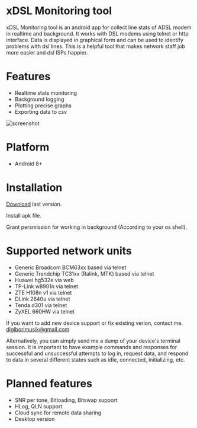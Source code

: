 

# xDSL Monitoring tool

xDSL Monitoring tool is an android app for collect line stats of ADSL modem in realtime and background.
It works with DSL modems using telnet or http interface. Data is displayed in graphical form and can be used to identify problems with dsl lines. 
This is a helpful tool that makes network staff job more easier and dsl ISPs happier.



# Features

  - Realtime stats monitoring
  - Background logging
  - Plotting precise graphs
  - Exporting data to csv

  
  
![screenshot](https://github.com/digiborimusik/xDSL-Monitoring-tool/blob/main/md/bg.jpg)

# Platform
  - Android 8+

# Installation
[Download](https://github.com/digiborimusik/xDSL-Monitoring-tool/releases/) last version.

Install apk file.

Grant persmission for working in background (According to your os shell).

# Supported network units
  - Generic Broadcom BCM63xx based via telnet
  - Generic Trendchip TC31xx (Ralink, MTK) based via telnet
  - Huawei hg532e via web
  - TP-Link w8901n via telnet
  - ZTE H108n v1 via telnet
  - DLink 2640u via telnet
  - Tenda d301 via telnet
  - ZyXEL 660HW via telnet
  
If you want to add new device support or fix existing verion, contact me.
digiborimusik@gmail.com

Alternatively, you can simply send me a dump of your device's terminal session. It is important to have example commands and responses for successful and unsuccessful attempts to log in, request data, and respond to data in several different states such as idle, connected, initializing, etc.

# Planned features
  - SNR per tone, Bitloading, Bitswap support
  - HLog, QLN support
  - Cloud sync for remote data sharing
  - Desktop version
